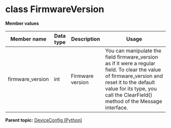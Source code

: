# class FirmwareVersion

 **Member values** 

|Member name|Data type|Description|Usage|
|-----------|---------|-----------|-----|
|firmware\_version|int|Firmware version|You can manipulate the field firmware\_version as if it were a regular field. To clear the value of firmware\_version and reset it to the default value for its type, you call the ClearField\(\) method of the Message interface.|

**Parent topic:** [DeviceConfig \(Python\)](../../summary_pages/DeviceConfig.md)

